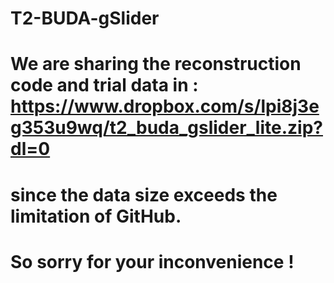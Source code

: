 # T2-BUDA-gSlider
# We are sharing the reconstruction code and trial data in : https://www.dropbox.com/s/lpi8j3eg353u9wq/t2_buda_gslider_lite.zip?dl=0
# since the data size exceeds the limitation of GitHub.
# So sorry for your inconvenience !
